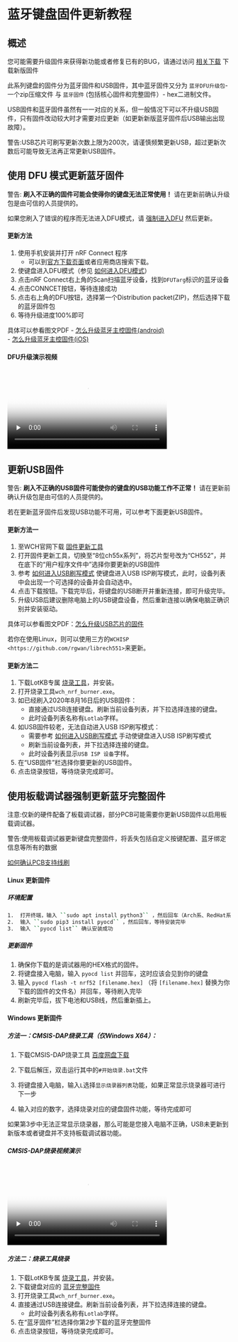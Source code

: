 
蓝牙键盘固件更新教程
=====================

概述
---------------

您可能需要升级固件来获得新功能或者修复已有的BUG，请通过访问 [相关下载](download.md) 下载新版固件

此系列键盘的固件分为蓝牙固件和USB固件，其中蓝牙固件又分为 `蓝牙DFU升级包`- 一个zip压缩文件 与 `蓝牙固件` (包括核心固件和完整固件）- hex二进制文件。

USB固件和蓝牙固件虽然有一一对应的关系，但一般情况下可以不升级USB固件，只有固件改动较大时才需要对应更新（如更新新版蓝牙固件后USB输出出现故障）。

警告:USB芯片可刷写更新次数上限为200次，请谨慎频繁更新USB，超过更新次数后可能导致无法再正常更新USB固件。

使用 DFU 模式更新蓝牙固件
---------------

警告: **刷入不正确的固件可能会使得你的键盘无法正常使用！** 请在更新前确认升级包是由可信的人员提供的。
   
   如果您刷入了错误的程序而无法进入DFU模式，请 [强制进入DFU](faq.md#如何进入DFU模式) 然后更新。

#### 更新方法


1. 使用手机安装并打开 nRF Connect 程序
   - 可以到[官方下载页面](https://www.nordicsemi.com/Software-and-tools/Development-Tools/nRF-Connect-for-mobile)或者应用商店搜索下载。
2. 使键盘进入DFU模式（参见 [如何进入DFU模式](faq.md#如何进入DFU模式)）
3. 点击nRF Connect右上角的Scan扫描蓝牙设备，找到`DFUTarg`标识的蓝牙设备
4. 点击CONNCET按钮，等待连接成功
4. 点击右上角的DFU按钮，选择第一个Distribution packet(ZIP)，然后选择下载的蓝牙固件包
5. 等待升级进度100%即可

具体可以参看图文PDF
    - [怎么升级蓝牙主控固件(android)](pdf/怎么升级蓝牙主控固件-android–GT系列蓝牙双模键盘官网.pdf)  
    - [怎么升级蓝牙主控固件(iOS)](pdf/怎么升级蓝牙主控固件-iOS–GT系列蓝牙双模键盘官网.pdf)

#### DFU升级演示视频

<video id="video" width="360px" height="auto" controls="controls" preload="none" poster="http://glab.online/wp-content/uploads/2019/10/favicon.png">
  <source id="mp4" src="https://glab.online/wp-content/uploads/2020/01/DFU升级演示.mp4" type="video/mp4">
  您的浏览器不支持播放此视频
</video>

更新USB固件
-----------

警告: **刷入不正确的USB固件可能使你的键盘的USB功能工作不正常！** 请在更新前确认升级包是由可信的人员提供的。
   
   若在更新蓝牙固件后发现USB功能不可用，可以参考下面更新USB固件。

#### 更新方法一

1. 至WCH官网下载 [固件更新工具](http://www.wch.cn/downloads/WCHISPTool_Setup_exe.html)
2. 打开固件更新工具，切换至“8位ch55x系列”，将芯片型号改为“CH552”，并在底下的“用户程序文件中”选择你要更新的USB固件
3. 参考 [如何进入USB刷写模式](faq.md#如何进入USB刷写模式) 使键盘进入USB ISP刷写模式，此时，设备列表中会出现一个可选择的设备并会自动选中。
4. 点击下载按钮。下载完毕后，将键盘的USB断开并重新连接，即可升级完毕。
5. 升级USB后建议删除电脑上的USB键盘设备，然后重新连接以确保电脑正确识别并安装驱动。

具体可以参看图文PDF：[怎么升级USB芯片的固件](pdf/怎么升级USB芯片的固件–GT系列蓝牙双模键盘官网.pdf)

若你在使用Linux，则可以使用三方的`WCHISP <https://github.com/rgwan/librech551>`来更新。

#### 更新方法二

1. 下载LotKB专属 [烧录工具](http://glab.online/down/wch_nrf_burner_setup.exe)，并安装。
2. 打开烧录工具`wch_nrf_burner.exe`。
3. 如已经刷入2020年8月16日后的USB固件：
   - 直接通过USB连接键盘。刷新当前设备列表，并下拉选择连接的键盘。
   - 此时设备列表名称有`Lotlab`字样。
4. 如USB固件较老，无法自动进入USB ISP刷写模式：
   - 需要参考 [如何进入USB刷写模式](faq.md#如何进入USB刷写模式) 手动使键盘进入USB ISP刷写模式
   - 刷新当前设备列表，并下拉选择连接的键盘。
   - 此时设备列表显示`USB ISP 设备`字样。
4. 在“USB固件”栏选择你要更新的USB固件。
5. 点击烧录按钮，等待烧录完成即可。

使用板载调试器强制更新蓝牙完整固件
---------------

注意:仅新的硬件配备了板载调试器，部分PCB可能需要你更新USB固件以启用板载调试器。

警告:使用板载调试器更新键盘完整固件，将丢失包括自定义按键配置、蓝牙绑定信息等所有的数据

 [如何确认PCB支持线刷](faq.md#如何确认PCB支持线刷)


#### Linux 更新固件

##### 环境配置

```bash
1.  打开终端，输入 ``sudo apt install python3`` ，然后回车（Arch系、RedHat系请自行修改命令）
2.  输入 ``sudo pip3 install pyocd`` ，然后回车，等待安装完毕
3.  输入 ``pyocd list`` 确认安装成功
```
##### 更新固件

1.  确保你下载的是调试器用的HEX格式的固件。
2.  将键盘接入电脑，输入 ``pyocd list`` 并回车，这时应该会见到你的键盘
3.  输入 ``pyocd flash -t nrf52 [filename.hex]`` （将 ``[filename.hex]`` 替换为你下载的固件的文件名）并回车，等待刷入完毕
4.  刷新完毕后，拔下电池和USB线，然后重新插上。

#### Windows 更新固件


##### 方法一：CMSIS-DAP烧录工具（仅Windows X64）：

1. 下载CMSIS-DAP烧录工具 [百度网盘下载](https://eyun.baidu.com/s/3smnHnI1)

2. 下载后解压，双击运行其中的`#开始烧录.bat`文件

3. 将键盘接入电脑，输入`L`选择`显示烧录器列表`功能，如果正常显示烧录器可进行下一步

4. 输入对应的数字，选择烧录对应的键盘固件功能，等待完成即可

如果第3步中无法正常显示烧录器，那么可能是您接入电脑不正确，USB未更新到新版本或者键盘并不支持板载调试器功能。

##### CMSIS-DAP烧录视频演示

<video id="video" width="360px" height="auto" controls="controls" preload="none" poster="http://glab.online/wp-content/uploads/2019/10/favicon.png">
  <source id="mp4" src="https://glab.online/down/CMSIS-DAP.mp4" type="video/mp4">
  您的浏览器不支持播放此视频
</video>

##### 方法二：烧录工具烧录

1. 下载LotKB专属 [烧录工具](http://glab.online/down/wch_nrf_burner_setup.exe)，并安装。
2. 下载键盘对应的 [蓝牙完整固件](https://eyun.baidu.com/s/3ghoXQDX)  
3. 打开烧录工具`wch_nrf_burner.exe`。
4. 直接通过USB连接键盘。刷新当前设备列表，并下拉选择连接的键盘。
   - 此时设备列表名称有`Lotlab`字样。
5. 在“蓝牙固件”栏选择你第2步下载的蓝牙完整固件
6. 点击烧录按钮，等待烧录完成即可。

